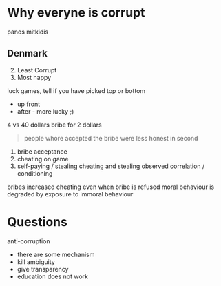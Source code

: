 # Why everyne is corrupt
panos mitkidis

## Denmark
2. Least Corrupt
2. Most happy


luck games, tell if you have picked top or bottom
- up front
- after - more lucky ;)

4 vs 40 dollars bribe for 2 dollars


> people whore accepted the bribe were less honest in second


1. bribe acceptance
2. cheating on game
3. self-paying / stealing
cheating and stealing observed
correlation / conditioning


bribes increased cheating even when bribe is refused
moral behaviour is degraded by exposure to immoral behaviour

# Questions
anti-corruption
- there are some mechanism
- kill ambiguity
- give transparency
- education does not work
